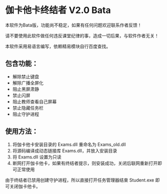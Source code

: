 # 伽卡他卡终结者 V2.0 Bata


本软件为Bata版，功能尚不稳定，如果有任何问题欢迎联系作者反馈！

请不要使用此软件做任何违反课堂纪律的事，造成一切后果，与软件作者无关！

本软件采用易语言编写，依赖精易模块自行百度查找。

## 包含功能：

* 解除禁止键盘
* 解除广播全屏化
* 阻止黑屏肃静
* 禁止闪屏
* 阻止教师查看自己屏幕
* 禁止隐藏任务栏
* 阻止守护进程

## 使用方法：

1. 将伽卡他卡安装目录的 Exams.dll 重命名为 Exams_old.dll
2. 将源码编译成动态链接库 Exams.dll，并放入安装目录
3. 将 Exams.dll 设置为只读
4. 断网打开伽卡他卡，如果有终结者提示，则安装成功，关闭后联网重新打开即可正常使用

由于终结者已禁用创建守护进程，所以直接打开任务管理器结束 Student.exe 即可关闭伽卡他卡。
